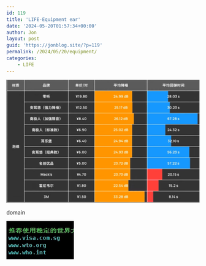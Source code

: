 ```yaml
---
id: 119
title: 'LIFE-Equipment ear'
date: '2024-05-20T01:57:34+00:00'
author: Jon
layout: post
guid: 'https://jonblog.site/?p=119'
permalink: /2024/05/20/equipment/
categories:
    - LIFE
---
```


![](https://raw.githubusercontent.com/BlogForMe/ImageServer/main/OKHTTP/Screenshot%202024-05-16%20at%2021.37.59.png)

domain

![](https://raw.githubusercontent.com/BlogForMe/ImageServer/main/OKHTTP/Screenshot%202024-05-05%20at%2020.22.34.png)